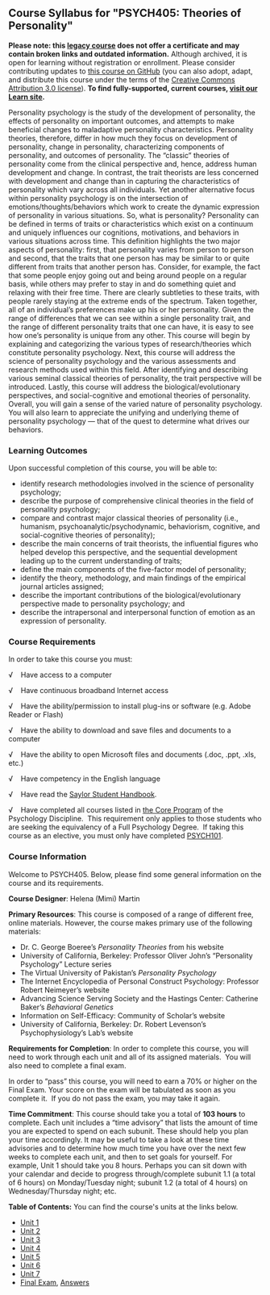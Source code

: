 Course Syllabus for "PSYCH405: Theories of Personality"
-------------------------------------------------------

**Please note: this [legacy course](https://sayloracademy.zendesk.com/hc/en-us/articles/206089967) does not offer a certificate and may contain 
broken links and outdated information.** Although archived, it is open 
for learning without registration or enrollment. Please consider contributing 
updates to [this course on GitHub](https://github.com/saylordotorg/course_psych405) 
(you can also adopt, adapt, and distribute this course under the terms of 
the [Creative Commons Attribution 3.0 license](http://creativecommons.org/licenses/by/3.0/)). **To find fully-supported, current courses, [visit our 
Learn site](https://learn.saylor.org).**

Personality psychology is the study of the development of personality,
the effects of personality on important outcomes, and attempts to make
beneficial changes to maladaptive personality characteristics.
Personality theories, therefore, differ in how much they focus on
development of personality, change in personality, characterizing
components of personality, and outcomes of personality. The “classic”
theories of personality come from the clinical perspective and, hence,
address human development and change. In contrast, the trait theorists
are less concerned with development and change than in capturing the
characteristics of personality which vary across all individuals. Yet
another alternative focus within personality psychology is on the
intersection of emotions/thoughts/behaviors which work to create the
dynamic expression of personality in various situations. So, what is
personality? Personality can be defined in terms of traits or
characteristics which exist on a continuum and uniquely influences our
cognitions, motivations, and behaviors in various situations across
time. This definition highlights the two major aspects of personality:
first, that personality varies from person to person and second, that
the traits that one person has may be similar to or quite different from
traits that another person has. Consider, for example, the fact that
some people enjoy going out and being around people on a regular basis,
while others may prefer to stay in and do something quiet and relaxing
with their free time. There are clearly subtleties to these traits, with
people rarely staying at the extreme ends of the spectrum. Taken
together, all of an individual’s preferences make up his or her
personality. Given the range of differences that we can see within a
single personality trait, and the range of different personality traits
that one can have, it is easy to see how one’s personality is unique
from any other. This course will begin by explaining and categorizing
the various types of research/theories which constitute personality
psychology. Next, this course will address the science of personality
psychology and the various assessments and research methods used within
this field. After identifying and describing various seminal classical
theories of personality, the trait perspective will be introduced.
Lastly, this course will address the biological/evolutionary
perspectives, and social-cognitive and emotional theories of
personality. Overall, you will gain a sense of the varied nature of
personality psychology. You will also learn to appreciate the unifying
and underlying theme of personality psychology — that of the quest to
determine what drives our behaviors.

### Learning Outcomes

Upon successful completion of this course, you will be able to:  

-   identify research methodologies involved in the science of
    personality psychology;
-   describe the purpose of comprehensive clinical theories in the field
    of personality psychology;
-   compare and contrast major classical theories of personality (i.e.,
    humanism, psychoanalytic/psychodynamic, behaviorism, cognitive, and
    social-cognitive theories of personality);
-   describe the main concerns of trait theorists, the influential
    figures who helped develop this perspective, and the sequential
    development leading up to the current understanding of traits;
-   define the main components of the five-factor model of personality;
-   identify the theory, methodology, and main findings of the empirical
    journal articles assigned;
-   describe the important contributions of the biological/evolutionary
    perspective made to personality psychology; and
-   describe the intrapersonal and interpersonal function of emotion as
    an expression of personality.

### Course Requirements

In order to take this course you must:  
  
 √    Have access to a computer  
  
 √    Have continuous broadband Internet access  
  
 √    Have the ability/permission to install plug-ins or software (e.g.
Adobe Reader or Flash)  
  
 √    Have the ability to download and save files and documents to a
computer  
  
 √    Have the ability to open Microsoft files and documents (.doc,
.ppt, .xls, etc.)  
  
 √    Have competency in the English language  
  
 √    Have read the [Saylor Student
Handbook](https://resources.saylor.org/archived/wp-content/uploads/2012/05/Saylor-StudentHandbook.pdf).  
  
 √    Have completed all courses listed in [the Core
Program](http://www.saylor.org/majors/psychology/) of the Psychology
Discipline.  This requirement only applies to those students who are
seeking the equivalency of a Full Psychology Degree.  If taking this
course as an elective, you must only have
completed [PSYCH101](http://www.saylor.org/psych101).

### Course Information

Welcome to PSYCH405. Below, please find some general information on the
course and its requirements.

**Course Designer**: Helena (Mimi) Martin

**Primary Resources**: This course is composed of a range of different
free, online materials. However, the course makes primary use of the
following materials:

-   Dr. C. George Boeree’s *Personality Theories* from his website
-   University of California, Berkeley: Professor Oliver John’s
    “Personality Psychology” Lecture series
-   The Virtual University of Pakistan’s *Personality Psychology*
-   The Internet Encyclopedia of Personal Construct Psychology:
    Professor Robert Neimeyer’s website
-   Advancing Science Serving Society and the Hastings Center: Catherine
    Baker’s *Behavioral Genetics*
-   Information on Self-Efficacy: Community of Scholar’s website
-   University of California, Berkeley: Dr. Robert Levenson’s
    Psychophysiology’s Lab’s website

**Requirements for Completion**: In order to complete this course, you
will need to work through each unit and all of its assigned materials. 
You will also need to complete a final exam.

In order to “pass” this course, you will need to earn a 70% or higher on
the Final Exam. Your score on the exam will be tabulated as soon as you
complete it.  If you do not pass the exam, you may take it again.

**Time Commitment**: This course should take you a total of **103
hours** to complete. Each unit includes a “time advisory” that lists the
amount of time you are expected to spend on each subunit. These should
help you plan your time accordingly. It may be useful to take a look at
these time advisories and to determine how much time you have over the
next few weeks to complete each unit, and then to set goals for
yourself. For example, Unit 1 should take you 8 hours. Perhaps you can
sit down with your calendar and decide to progress through/complete
subunit 1.1 (a total of 6 hours) on Monday/Tuesday night; subunit 1.2 (a
total of 4 hours) on Wednesday/Thursday night; etc.

**Table of Contents:** You can find the course's units at the links below.

- [Unit 1](https://legacy.saylor.org/psych405/Unit01/)
- [Unit 2](https://legacy.saylor.org/psych405/Unit02/)
- [Unit 3](https://legacy.saylor.org/psych405/Unit03/)
- [Unit 4](https://legacy.saylor.org/psych405/Unit04/)
- [Unit 5](https://legacy.saylor.org/psych405/Unit05/)
- [Unit 6](https://legacy.saylor.org/psych405/Unit06/)
- [Unit 7](https://legacy.saylor.org/psych405/Unit07/)
- [Final Exam](http://saylordotorg.github.io/LegacyExams/PSYCH/PSYCH405/PSYCH405-FinalExam.html), [Answers](http://saylordotorg.github.io/LegacyExams/PSYCH/PSYCH405/PSYCH405-FinalExam-Answers.html)
